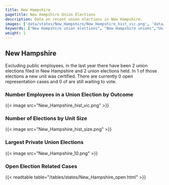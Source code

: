 ```yaml
---
title: New Hampshire
pagetitle: New Hampshire Union Elections
description: Data on recent union elections in New Hampshire.
images: ['data/states/New_Hampshire/New_Hampshire_hist_vic.png', 'data/states/New_Hampshire/New_Hampshire_hist_size.png', 'data/states/New_Hampshire/New_Hampshire_10.png']
keywords: ["New Hampshire union elections", "New Hampshire unions","Union elections"]
weight: 1
---
```

##  New Hampshire

Excluding public employees, in the last year there have been 2 union elections filed in New Hampshire and 2 union elections held. In 1 of those elections a new unit was certified. There are currently 0 open representation cases and 0 of are still waiting to vote.

### Number Employees in a Union Election by Outcome
{{< image src="New_Hampshire_hist_vic.png" >}}

### Number of Elections by Unit Size
{{< image src="New_Hampshire_hist_size.png" >}}

### Largest Private Union Elections
{{< image src="New_Hampshire_10.png" >}}

### Open Election Related Cases
{{< readtable table="/tables/states/New_Hampshire_open.html" >}}

